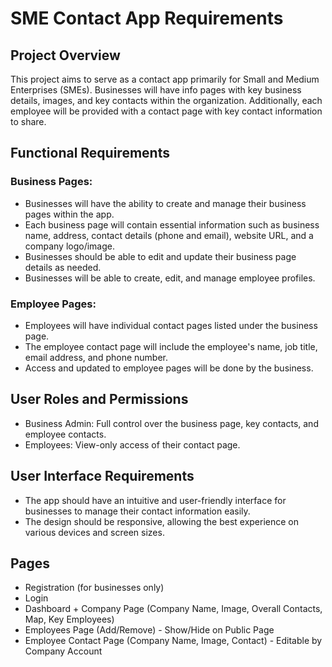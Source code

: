 # SME Contact App Requirements

## Project Overview
This project aims to serve as a contact app primarily for Small and Medium Enterprises (SMEs). Businesses will have info pages with
key business details, images, and key contacts within the organization. Additionally, each employee will be provided with a contact page
with key contact information to share.

## Functional Requirements
### Business Pages:
* Businesses will have the ability to create and manage their business pages within the app.
* Each business page will contain essential information such as business name, address, contact details (phone and email), website URL, and a company logo/image.
* Businesses should be able to edit and update their business page details as needed.
* Businesses will be able to create, edit, and manage employee profiles.
### Employee Pages:
* Employees will have individual contact pages listed under the business page.
* The employee contact page will include the employee's name, job title, email address, and phone number.
* Access and updated to employee pages will be done by the business.

## User Roles and Permissions
* Business Admin: Full control over the business page, key contacts, and employee contacts.
* Employees: View-only access of their contact page.

## User Interface Requirements
* The app should have an intuitive and user-friendly interface for businesses to manage their contact information easily.
* The design should be responsive, allowing the best experience on various devices and screen sizes.

## Pages
* Registration (for businesses only)
* Login
* Dashboard + Company Page (Company Name, Image, Overall Contacts, Map, Key Employees)
* Employees Page (Add/Remove) - Show/Hide on Public Page
* Employee Contact Page (Company Name, Image, Contact) - Editable by Company Account

